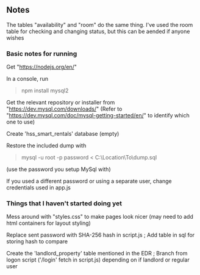 ## Notes

The tables "availability" and "room" do the same thing. I've used the room table for checking and changing status, but this can be aended if anyone wishes



### Basic notes for running

Get "https://nodejs.org/en/"

In a console, run 

>npm install mysql2

Get the relevant repository or installer from "https://dev.mysql.com/downloads/" (Refer to "https://dev.mysql.com/doc/mysql-getting-started/en/" to identify which one to use)

Create 'hss_smart_rentals' database (empty)

Restore the included dump with

>mysql -u root -p password < C:\Location\To\dump.sql
>
(use the password you setup MySql with)

If you used a different password or using a separate user, change credentials used in app.js


### Things that I haven't started doing yet

Mess around with "styles.css" to make pages look nicer (may need to add html containers for layout styling)

Replace sent password with SHA-256 hash in script.js ; Add table in sql for storing hash to compare

Create the 'landlord_property' table mentioned in the EDR ; Branch from logon script ('/login' fetch in script.js) depending on if landlord or regular user
